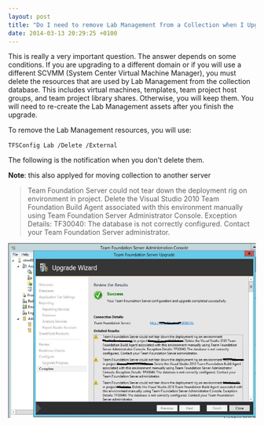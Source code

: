 ```yaml
---
layout: post
title: "Do I need to remove Lab Management from a Collection when I Upgrade?"
date: 2014-03-13 20:29:25 +0100
---
```


This is really a very important question. The answer depends on some conditions. If you are upgrading to a different domain or if you will use a different SCVMM (System Center Virtual Machine Manager), you must delete the resources that are used by Lab Management from the collection database. This includes virtual machines, templates, team project host groups, and team project library shares. Otherwise, you will keep them. You will need to re-create the Lab Management assets after you finish the upgrade.

To remove the Lab Management resources, you will use:
```shell
TFSConfig Lab /Delete /External
```
The following is the notification when you don\'t delete them. 

**Note**: this also applyed for moving collection to another server 

>Team Foundation Server could not tear down
the deployment rig on environment in project. Delete the Visual Studio
2010 Team Foundation Build Agent associated with this environment
manually using Team Foundation Server Administrator Console. Exception
Details: TF30040: The database is not correctly configured. Contact your
Team Foundation Server administrator.

![Delete the Lab Management resources](/assets/img/2014/03/delete-the-lab-management-resources.jpg)

